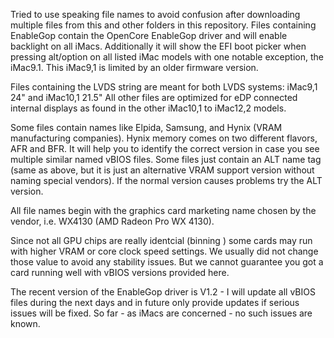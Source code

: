 Tried to use speaking file names to avoid confusion after downloading multiple files from this and other folders in this repository.
Files containing EnableGop contain the OpenCore EnableGop driver and will enable backlight on all iMacs.
Additionally it will show the EFI boot picker when pressing alt/option on all listed iMac models with one notable exception, the iMac9.1.
This iMac9,1 is limited by an older firmware version.

Files containing the LVDS string are meant for both LVDS systems: iMac9,1 24" and iMac10,1 21.5" 
All other files are optimized for eDP connected internal displays as found in the other iMac10,1 to iMac12,2 models.

Some files contain names like Elpida, Samsung, and Hynix (VRAM manufacturing companies). 
Hynix memory comes on two different flavors, AFR and BFR.
It will help you to identify the correct version in case you see multiple similar named vBIOS files.
Some files just contain an ALT name tag (same as above, but it is just an alternative VRAM support version without naming special vendors).
If the normal version causes problems try the ALT version. 

All file names begin with the graphics card marketing name chosen by the vendor, i.e. WX4130 (AMD Radeon Pro WX 4130).

Since not all GPU chips are really identcial (binning ) some cards may run with higher VRAM or core clock speed settings. 
We usually did not change those value to avoid any stability issues. 
But we cannot guarantee you got a card running well with vBIOS versions provided here.

The recent version of the EnableGop driver is V1.2 - I will update all vBIOS files during the next days and in future only provide updates if serious issues will be fixed. So far - as iMacs are concerned - no such issues are known.
